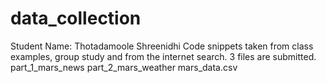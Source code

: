 # data_collection
Student Name: Thotadamoole Shreenidhi
Code snippets taken from class examples, group study and from the internet search.
3 files are submitted.
part_1_mars_news
part_2_mars_weather
mars_data.csv
